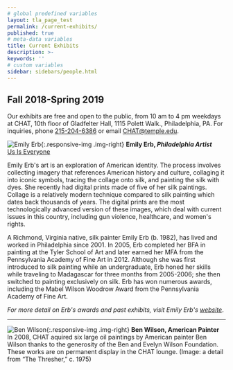 ```yaml
---
# global predefined variables
layout: tla_page_test
permalink: /current-exhibits/
published: true
# meta-data variables
title: Current Exhibits
description: >-
keywords: ''
# custom variables
sidebar: sidebars/people.html
---
```

## Fall 2018-Spring 2019
Our exhibits are free and open to the public, from 10 am to 4 pm weekdays at CHAT, 10th floor of Gladfelter Hall, 1115 Polett Walk., Philadelphia, PA. For inquiries, phone [215-204-6386](tel:2152046386) or email [CHAT@temple.edu](mailto:chat@temple.edu).

![Emily Erb]({{site.baseurl}}/media/resized2_ErbE.jpg){:.responsive-img .img-right}
**Emily Erb, _Philadelphia Artist_**<br>
[Us Is Everyone](https://liberalarts.temple.edu/about-us/events/us-everyone-exhibit-opening-and-reception)<br>

Emily Erb's art is an exploration of American identity. The process involves collecting imagery that references American history and culture, collaging it into iconic symbols, tracing the collage onto silk, and painting the silk with dyes. She recently had digital prints made of five of her silk paintings. Collage is a relatively modern technique compared to silk painting which dates back thousands of years. The digital prints are the most technologically advanced version of these images, which deal with current issues in this country, including gun violence, healthcare, and women's rights.

A Richmond, Virginia native, silk painter Emily Erb (b. 1982), has lived and worked in Philadelphia since 2001. In 2005, Erb completed her BFA in painting at the Tyler School of Art and later earned her MFA from the Pennsylvania Academy of Fine Art in 2012. Although she was first introduced to silk painting while an undergraduate, Erb honed her skills while traveling to Madagascar for three months from 2005-2006; she then switched to painting exclusively on silk. Erb has won numerous awards, including the Mabel Wilson Woodrow Award from the Pennsylvania Academy of Fine Art.

_For more detail on Erb's awards and past exhibits, visit Emily Erb's [website](http://www.emilyerb.com/)_.

___

![Ben Wilson]({{site.baseurl}}/media/ben_wilson.jpg){:.responsive-img .img-right}
**Ben Wilson, American Painter**<br>
In 2008, CHAT aquired six large oil paintings by American painter Ben Wilson thanks to the generosity of the Ben and Evelyn Wilson Foundation. These works are on permanent display in the CHAT lounge. (Image: a detail from “The Thresher,” c. 1975)
